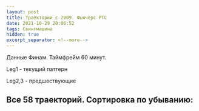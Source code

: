 ```yaml
---
layout: post
title: Траектории c 2009. Фьючерс РТС
date: 2021-10-29 20:06:52
tags: Свингмашина
hidden: true
excerpt_separator: <!--more-->
---
```



Данные Финам. Таймфрейм 60 минут.

Leg1 - текущий паттерн

Leg2,3 - предшествующие

 
 
## Все 58 траекторий. Сортировка по убыванию:

<img src="https://ragve.ru/images/all_freq.png" alt="">
<img src="https://ragve.ru/images/all_freq_c.png" alt="">
